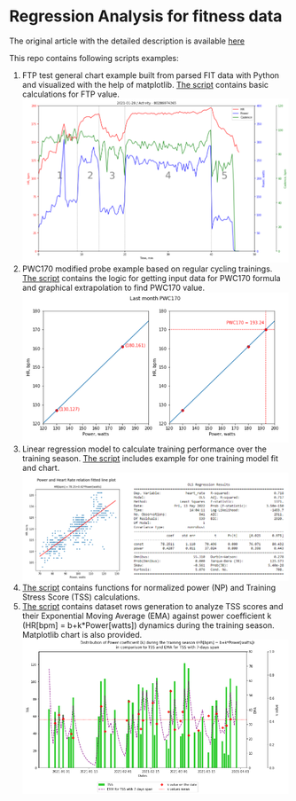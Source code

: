 # Regression Analysis for fitness data
The original article with the detailed description is available [here](https://habr.com/ru/post/666024/)

 This repo contains following scripts examples:
 1. FTP test general chart example built from parsed FIT data with Python and visualized with the help of matplotlib. [The script](FTP.py) contains basic calculations for FTP value.
 ![FTP test chart example](/ftp_test.png)
 2. PWC170 modified probe example based on regular cycling trainings. [The script](/PWC170.py) contains the logic for getting input data for PWC170 formula and graphical extrapolation to find PWC170 value.
 ![PWC170](/pwc170_last.png)
 3. Linear regression model to calculate training performance over the training season. [The script](/linear_regression.py) includes example for one training model fit and chart.
![OLS](/ols.png)
4. [The script](/np_tss_calc.py) contains functions for normalized power (NP) and Training Stress Score (TSS) calculations.
5. [The script](/tss_ema_power_k.py) contains dataset rows generation to analyze TSS scores and their Exponential Moving Average (EMA) against power coefficient k (HR[bpm] = b+k*Power[watts]) dynamics during the training season. Matplotlib chart is also provided.
![Training Season](/training_season.png)
